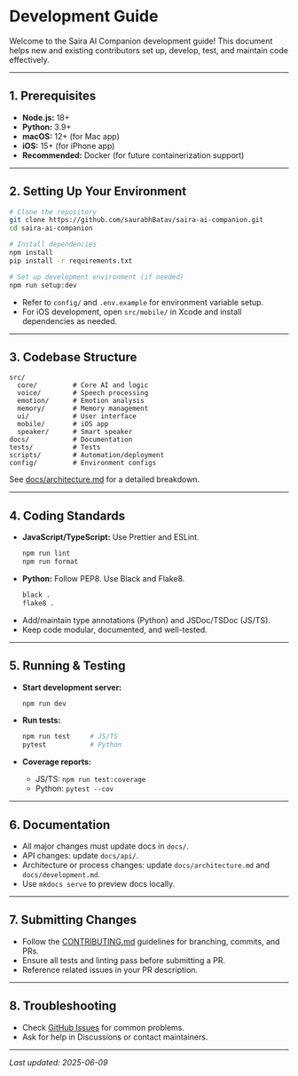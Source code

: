 # Development Guide

Welcome to the Saira AI Companion development guide! This document helps new and existing contributors set up, develop, test, and maintain code effectively.

---

## 1. Prerequisites

- **Node.js:** 18+
- **Python:** 3.9+
- **macOS:** 12+ (for Mac app)
- **iOS:** 15+ (for iPhone app)
- **Recommended:** Docker (for future containerization support)

---

## 2. Setting Up Your Environment

```bash
# Clone the repository
git clone https://github.com/saurabhBatav/saira-ai-companion.git
cd saira-ai-companion

# Install dependencies
npm install
pip install -r requirements.txt

# Set up development environment (if needed)
npm run setup:dev
```

- Refer to `config/` and `.env.example` for environment variable setup.
- For iOS development, open `src/mobile/` in Xcode and install dependencies as needed.

---

## 3. Codebase Structure

```plaintext
src/
  core/         # Core AI and logic
  voice/        # Speech processing
  emotion/      # Emotion analysis
  memory/       # Memory management
  ui/           # User interface
  mobile/       # iOS app
  speaker/      # Smart speaker
docs/           # Documentation
tests/          # Tests
scripts/        # Automation/deployment
config/         # Environment configs
```

See [docs/architecture.md](architecture.md) for a detailed breakdown.

---

## 4. Coding Standards

- **JavaScript/TypeScript:** Use Prettier and ESLint.
  ```bash
  npm run lint
  npm run format
  ```
- **Python:** Follow PEP8. Use Black and Flake8.
  ```bash
  black .
  flake8 .
  ```
- Add/maintain type annotations (Python) and JSDoc/TSDoc (JS/TS).
- Keep code modular, documented, and well-tested.

---

## 5. Running & Testing

- **Start development server:**

  ```bash
  npm run dev
  ```

- **Run tests:**

  ```bash
  npm run test     # JS/TS
  pytest           # Python
  ```

- **Coverage reports:**
  - JS/TS: `npm run test:coverage`
  - Python: `pytest --cov`

---

## 6. Documentation

- All major changes must update docs in `docs/`.
- API changes: update `docs/api/`.
- Architecture or process changes: update `docs/architecture.md` and `docs/development.md`.
- Use `mkdocs serve` to preview docs locally.

---

## 7. Submitting Changes

- Follow the [CONTRIBUTING.md](contribution.md) guidelines for branching, commits, and PRs.
- Ensure all tests and linting pass before submitting a PR.
- Reference related issues in your PR description.

---

## 8. Troubleshooting

- Check [GitHub Issues](https://github.com/saurabhBatav/saira-ai-companion/issues) for common problems.
- Ask for help in Discussions or contact maintainers.

---

_Last updated: 2025-06-09_
